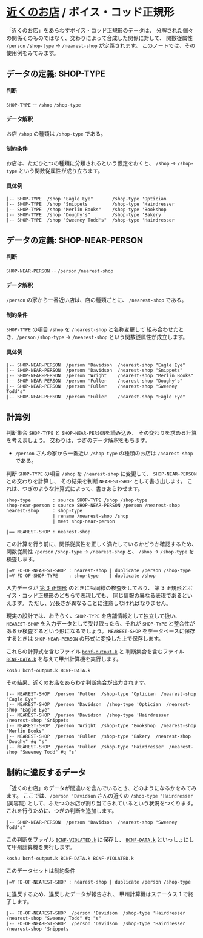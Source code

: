 # [近くのお店][top] / ボイス・コッド正規形


「近くのお店」をあらわすボイス・コッド正規形のデータは、
分解された個々の関係そのものではなく、交わりによって合成した関係に対して、
関数従属性 `/person` `/shop-type` → `/nearest-shop` が定義されます。
このノートでは、その使用例をみてみます。


## データの定義: SHOP-TYPE

#### 判断

`SHOP-TYPE` --
`/shop` `/shop-type`

#### データ解釈

お店 `/shop` の種類は `/shop-type` である。

#### 制約条件

お店は、ただひとつの種類に分類されるという仮定をおくと、
`/shop` → `/shop-type` という関数従属性が成り立ちます。

#### 具体例

    |-- SHOP-TYPE  /shop "Eagle Eye"       /shop-type 'Optician
    |-- SHOP-TYPE  /shop 'Snippets         /shop-type 'Hairdresser
    |-- SHOP-TYPE  /shop "Merlin Books"    /shop-type 'Bookshop
    |-- SHOP-TYPE  /shop "Doughy's"        /shop-type 'Bakery
    |-- SHOP-TYPE  /shop "Sweeney Todd's"  /shop-type 'Hairdresser



## データの定義: SHOP-NEAR-PERSON

#### 判断

`SHOP-NEAR-PERSON` --
`/person` `/nearest-shop`

#### データ解釈

`/person` の家から一番近い店は、店の種類ごとに、
`/nearest-shop` である。

#### 制約条件

`SHOP-TYPE` の項目 `/shop` を `/nearest-shop` と名称変更して
組み合わせたとき、`/person` `/shop-type` → `/nearest-shop`
という関数従属性が成立します。

#### 具体例

    |-- SHOP-NEAR-PERSON  /person 'Davidson  /nearest-shop "Eagle Eye"
    |-- SHOP-NEAR-PERSON  /person 'Davidson  /nearest-shop "Snippets"
    |-- SHOP-NEAR-PERSON  /person 'Wright    /nearest-shop "Merlin Books"
    |-- SHOP-NEAR-PERSON  /person 'Fuller    /nearest-shop "Doughy's"
    |-- SHOP-NEAR-PERSON  /person 'Fuller    /nearest-shop "Sweeney Todd's"
    |-- SHOP-NEAR-PERSON  /person 'Fuller    /nearest-shop "Eagle Eye"



## 計算例

判断集合 `SHOP-TYPE` と `SHOP-NEAR-PERSON`を読み込み、
その交わりを求める計算を考えましょう。
交わりは、つぎのデータ解釈をもちます。

 - `/person` さんの家から一番近い `/shop-type` の種類のお店は
   `/nearest-shop` である。

判断 `SHOP-TYPE` の項目 `/shop` を `/nearest-shop` に変更して、
`SHOP-NEAR-PERSON` との交わりを計算し、
その結果を判断 `NEAREST-SHOP` として書き出します。
これは、つぎのような計算式によって、書きあらわせます。

    shop-type        : source SHOP-TYPE /shop /shop-type
    shop-near-person : source SHOP-NEAR-PERSON /person /nearest-shop
    nearest-shop     : shop-type
                     | rename /nearest-shop /shop
                     | meet shop-near-person
    
    |== NEAREST-SHOP : nearest-shop

この計算を行う前に、関係従属性を正しく満たしているかどうか確認するため、
関数従属性 `/person` `/shop-type` → `/nearest-shop` と、
`/shop` → `/shop-type` を検査します。

    |=V FD-OF-NEAREST-SHOP : nearest-shop | duplicate /person /shop-type
    |=V FD-OF-SHOP-TYPE    : shop-type    | duplicate /shop
      
入力データが [第 3 正規形][3NF] のときにも同様の検査をしており、
第 3 正規形とボイス・コッド正規形のどちらで表現しても、
同じ情報の異なる表現であるといえます。
ただし、冗長さが異なることに注意しなければなりません。

現実の設計では、おそらく、`SHOP-TYPE` を店舗情報として独立して扱い、
`NEAREST-SHOP` を入力データとして受け取ったら、それが
`SHOP-TYPE` と整合性があるか検査するという形になるでしょう。
`NEAREST-SHOP` をデータベースに保存するときは
`SHOP-NEAR-PERSON` の形式に変換した上で保存します。
    
これらの計算式を含むファイル [`bcnf-output.k`][bcnf-output] と
判断集合を含むファイル [`BCNF-DATA.k`][BCNF-DATA] を与えて甲州計算機を実行します。

    koshu bcnf-output.k BCNF-DATA.k

その結果、近くのお店をあらわす判断集合が出力されます。

    |-- NEAREST-SHOP  /person 'Fuller  /shop-type 'Optician  /nearest-shop "Eagle Eye"
    |-- NEAREST-SHOP  /person 'Davidson  /shop-type 'Optician  /nearest-shop "Eagle Eye"
    |-- NEAREST-SHOP  /person 'Davidson  /shop-type 'Hairdresser  /nearest-shop 'Snippets
    |-- NEAREST-SHOP  /person 'Wright  /shop-type 'Bookshop  /nearest-shop "Merlin Books"
    |-- NEAREST-SHOP  /person 'Fuller  /shop-type 'Bakery  /nearest-shop "Doughy" #q "s"
    |-- NEAREST-SHOP  /person 'Fuller  /shop-type 'Hairdresser  /nearest-shop "Sweeney Todd" #q "s"




## 制約に違反するデータ

「近くのお店」のデータが間違いを含んでいるとき、どのようになるかをみてみます。
ここでは、`/person 'Davidson` さんの近くの `/shop-type 'Hairdresser` (美容院)
として、ふたつのお店が割り当てられているという状況をつくります。
これを行うために、つぎの判断を追加します。

    |-- SHOP-NEAR-PERSON  /person 'Davidson  /nearest-shop "Sweeney Todd's"

この判断をファイル [`BCNF-VIOLATED.k`][BCNF-VIOLATED] に保存し、
[`BCNF-DATA.k`][BCNF-DATA] といっしょにして甲州計算機を実行します。

    koshu bcnf-output.k BCNF-DATA.k BCNF-VIOLATED.k

このデータセットは制約条件

    |=V FD-OF-NEAREST-SHOP : nearest-shop | duplicate /person /shop-type

に違反するため、違反したデータが報告され、
甲州計算機はステータス 1 で終了します。

    |-- FD-OF-NEAREST-SHOP  /person 'Davidson  /shop-type 'Hairdresser  /nearest-shop "Sweeney Todd" #q "s"
    |-- FD-OF-NEAREST-SHOP  /person 'Davidson  /shop-type 'Hairdresser  /nearest-shop 'Snippets



[top]:            ..
[3NF]:            ../3NF
[BCNF]:           BCNF.md
[BCNF-DATA]:      BCNF-DATA.k
[BCNF-VIOLATED]:  BCNF-VIOLATED.k
[bcnf-output]:    bcnf-output.k


